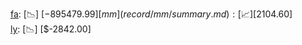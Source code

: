 [fa](record/fa/summary.md): [📉] [$-895479.99]  
[mm](record/mm/summary.md): [📈] [$2104.60]  
[ly](record/ly/summary.md): [📉] [$-2842.00]  
